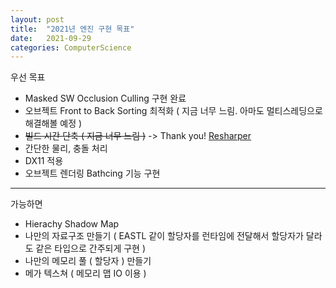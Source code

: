 ```yaml
---
layout: post
title:  "2021년 엔진 구현 목표"
date:   2021-09-29
categories: ComputerScience
---
```


우선 목표 

- Masked SW Occlusion Culling 구현 완료
- 오브젝트 Front to Back Sorting 최적화 ( 지금 너무 느림. 아마도 멀티스레딩으로 해결해볼 예정 )
- ~~빌드 시간 단축 ( 지금 너무 느림 )~~ -> Thank you! [Resharper](https://www.jetbrains.com/help/resharper/Analyzing_Includes.html#includees-view)          
- 간단한 물리, 충돌 처리
- DX11 적용
- 오브젝트 렌더링 Bathcing 기능 구현

------------------------

가능하면 

- Hierachy Shadow Map
- 나만의 자료구조 만들기 ( EASTL 같이 할당자를 런타임에 전달해서 할당자가 달라도 같은 타입으로 간주되게 구현 )          
- 나만의 메모리 풀 ( 할당자 ) 만들기
- 메가 텍스쳐 ( 메모리 맵 IO 이용 )

